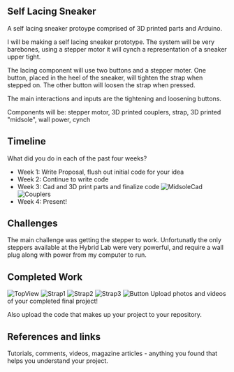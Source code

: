 ## Self Lacing Sneaker

A self lacing sneaker protoype comprised of 3D printed parts and Arduino.

I will be making a self lacing sneaker prototype. The system will be very barebones, using a stepper motor it will cynch a representation of a sneaker upper tight.

The lacing component will use two buttons and a stepper moter. One button, placed in the heel of the sneaker, will tighten the strap when stepped on. The other button will loosen the strap when pressed.

The main interactions and inputs are the tightening and loosening buttons.

Components will be: stepper motor, 3D printed couplers, strap, 3D printed "midsole", wall power, cynch

## Timeline

What did you do in each of the past four weeks?

- Week 1: Write Proposal, flush out initial code for your idea
- Week 2: Continue to write code
- Week 3: Cad and 3D print parts and finalize code
![MidsoleCad](https://github.com/asweeks/final-proposal-1.md/blob/master/explodedMidsole.PNG)
![Couplers](https://github.com/asweeks/final-proposal-1.md/blob/master/couplers.PNG)
- Week 4: Present!
 
## Challenges

The main challenge was getting the stepper to work. Unfortunatly the only steppers available at the Hybrid Lab were very powerful, and require a wall plug along with power from my computer to run.

## Completed Work
![TopView](https://github.com/asweeks/Self-Lacing-Final.md/blob/master/topView.JPG)
![Strap1](https://github.com/asweeks/Self-Lacing-Final.md/blob/master/StrapInCynch.JPG)
![Strap2](https://github.com/asweeks/Self-Lacing-Final.md/blob/master/StrapInCynch2.JPG)
![Strap3](https://github.com/asweeks/Self-Lacing-Final.md/blob/master/StrapInCynch3.JPG)
![Button](https://github.com/asweeks/Self-Lacing-Final.md/blob/master/Button.JPG)
Upload photos and videos of your completed final project!

Also upload the code that makes up your project to your repository.

## References and links

Tutorials, comments, videos, magazine articles - anything you found that helps you understand your project.
